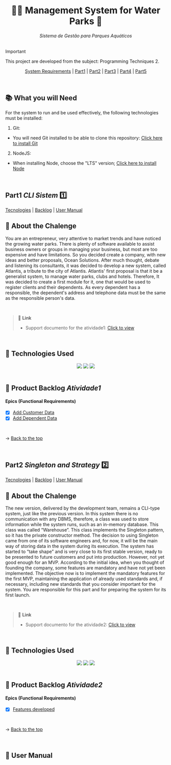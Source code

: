 
<div align="center" id=topo>

<h1> 🏄‍♂️ Management System for Water Parks 🌊 </h1> 
<h6>Sistema de Gestão para Parques Aquáticos</h6>

</div>

> [!IMPORTANT]
> This project are developed from the subject: Programming Techniques 2.

<div align="center" id=topo>
<p>
    <a href="req">System Requirements</a> | 
    <a href="#atividades1">Part1</a> | 
    <a href="#atividades2">Part2</a> | 
    <a href="#atividades3">Part3</a> | 
    <a href="#atividades4">Part4</a> |
    <a href="#atividades5">Part5</a> 
</p>


</div>

<br>

<span id="req">
  
## 📚 What you will Need

For the system to run and be used effectively, the following technologies must be installed:

1. Git:
  - You will need Git installed to be able to clone this repository: [Click here to install Git](https://git-scm.com/downloads) 

2. NodeJS:
  - When installing Node, choose the "LTS" version; [Click here to install Node](https://nodejs.org/en)





<br>

<span id="atividades1">

## Part1 *CLI Sistem* 1️⃣
<p>
    <a href="#tec">Tecnologies</a> | 
    <a href="#backlog">Backlog</a> | 
    <a href="#manual">User Manual</a> 
</p>

## :pushpin: About the Chalenge
You are an entrepreneur, very attentive to market trends and have noticed the growing
water parks. There is plenty of software available to assist business owners or groups in
managing your business, but most are too expensive and have limitations. So you decided
create a company, with new ideas and better proposals, Ocean Solutions. After much thought, debate and listening
its consultants, it was decided to develop a new system, called Atlantis, a tribute to the city of Atlantis.
Atlantis' first proposal is that it be a generalist system, to manage water parks, clubs and hotels. Therefore,
It was decided to create a first module for it, one that would be used to register clients and their dependents. As every dependent has a
responsible, the dependent's address and telephone data must be the same as the responsible person's data.


 
<br>

> 🔗 **Link** <br>
> - Support documento for the atividade1: [Click to view](https://github.com/b4hia/Atlantis/tree/main/documents/atvi-atl.pdf)
    
<br>
  
<span id="tec">

## 🔌 Technologies Used

<div align="center">
<img src="https://img.shields.io/badge/Node.js-339933?style=for-the-badge&logo=nodedotjs&logoColor=white"/>
<img src="https://img.shields.io/badge/JavaScript-323330?style=for-the-badge&logo=javascript&logoColor=F7DF1E"/>
<img src="https://img.shields.io/badge/TypeScript-007ACC?style=for-the-badge&logo=typescript&logoColor=white"/>
</div>

<br>

<span id="backlog">

## 🌱 Product Backlog *Atividade1*

 #### Epics (Functional Requirements) 

- [x] [Add Customer Data](https://github.com/b4hia/Atlantis/issues/1)
- [x] [Add Dependent Data](https://github.com/b4hia/Atlantis/issues/2)

<br>


→ [Back to the top](#topo)

<br>

<span id="atividades2">

## Part2 *Singleton and Strategy* 2️⃣
<p>
    <a href="#tec">Tecnologies</a> | 
    <a href="#backlog">Backlog</a> | 
    <a href="#manual">User Manual</a> 
</p>

## :pushpin: About the Chalenge
The new version, delivered by the development team, remains a CLI-type system,
just like the previous version. In this system there is no communication with any DBMS, therefore,
a class was used to store information while the system runs, such as
an in-memory database. This class was called “Warehouse”. This class
implements the Singleton pattern, so it has the private constructor method. The decision to
using Singleton came from one of its software engineers and, for now, it will be the main
way of storing data in the system during its execution.
The system has started to “take shape” and is very close to its first stable version,
ready to be presented to future customers and put into production. However, not yet
good enough for an MVP. According to the initial idea, when you thought of
founding the company, some features are mandatory and have not yet been implemented.
The objective now is to implement the mandatory features for the first MVP, maintaining
the application of already used standards and, if necessary, including new standards that you
consider important for the system. You are responsible for this part and for preparing the
system for its first launch.


 
<br>

> 🔗 **Link** <br>
> - Support documento for the atividade2: [Click to view](https://github.com/b4hia/Atlantis/tree/main/documents/atvii-atl.pdf)
    
<br>
  
<span id="tec">

## 🔌 Technologies Used

<div align="center">
<img src="https://img.shields.io/badge/Node.js-339933?style=for-the-badge&logo=nodedotjs&logoColor=white"/>
<img src="https://img.shields.io/badge/JavaScript-323330?style=for-the-badge&logo=javascript&logoColor=F7DF1E"/>
<img src="https://img.shields.io/badge/TypeScript-007ACC?style=for-the-badge&logo=typescript&logoColor=white"/>
</div>

<br>

<span id="backlog">

## 🌱 Product Backlog *Atividade2*

 #### Epics (Functional Requirements) 

- [x] [Features developed](https://github.com/b4hia/Atlantis/issues/4)

<br>


→ [Back to the top](#topo)

<br>

<span id="manual">

## :scroll: User Manual 
